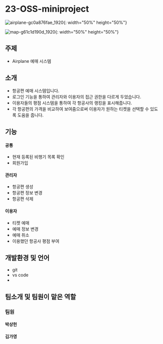 # 23-OSS-miniproject
![airplane-gc0a876fae_1920](https://user-images.githubusercontent.com/126942021/236680279-0485c96e-ab8d-4de1-998c-130c58f858db.jpg){: width="50%" height="50%"}

![map-g61c1d190d_1920](https://user-images.githubusercontent.com/126942021/236680278-1983277e-69e6-495e-abca-171ea1c8a0bf.jpg){: width="50%" height="50%"}


## 주제
- Airplane 예매 시스템

## 소개
 - 항공편 예매 시스템입니다.
 - 로그인 기능을 통하여 관리자와 이용자의 접근 권한을 다르게 두었습니다.
 - 이용자들의 평점 시스템을 통하여 각 항공사의 랭킹을 표시해줍니다.
 - 각 항공편의 가격을 비교하여 보여줌으로써 이용자가 원하는 티켓을 선택할 수 있도록 도움을 줍니다.

## 기능
#### 공통
- 현재 등록된 비행기 목록 확인
- 회원가입

#### 관리자
- 항공편 생성
- 항공편 정보 변경
- 항공편 삭제

#### 이용자
- 티켓 예매
- 예매 정보 변경
- 예매 취소
- 이용했던 항공사 평점 부여

## 개발환경 및 언어
- git
- vs code
- 
## 팀소개 및 팀원이 맡은 역할

### 팀원

#### 박상헌

#### 김가영
